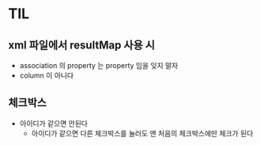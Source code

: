 # TIL

## xml 파일에서 resultMap 사용 시
- association 의 property 는 property 임을 잊지 말자
- column 이 아니다

## 체크박스
- 아이디가 같으면 안된다
  - 아이디가 같으면 다른 체크박스를 눌러도 맨 처음의 체크박스에만 체크가 된다
